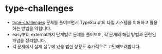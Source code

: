 # type-challenges

- [type-challenges](https://github.com/type-challenges/type-challenges) 문제를 풀어보면서 TypeScript의 타입 시스템을 이해하고 활용하는 방법을 익힙니다.
- easy부터 external까지 단계별로 문제를 풀어보며, 각 문제의 해결 방법과 관련된 개념을 정리합니다.
- 각 문제에서 실제 실무에 있을 법한 상황도 추가적으로 고민해보려합니다.

